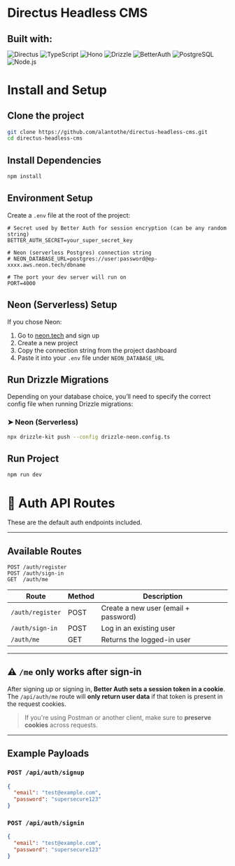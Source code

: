 # Directus Headless CMS

<h2 style="margin-bottom: 0.5rem;">Built with:</h2>
<p>
<img
  alt="Directus"
  src="https://img.shields.io/badge/Directus-263238?style=for-the-badge&logo=directus&logoColor=white"
/>
  <img alt="TypeScript" src="https://img.shields.io/badge/typescript-007ACC?style=for-the-badge&logo=typescript&logoColor=white"/>
  <img alt="Hono" src="https://img.shields.io/badge/hono-E36002?style=for-the-badge&logo=hono&logoColor=white"/>
  <img alt="Drizzle" src="https://img.shields.io/badge/drizzle-43853D?style=for-the-badge&logo=drizzle&logoColor=white"/>
  <img alt="BetterAuth" src="https://img.shields.io/badge/betterauth-333333?style=for-the-badge&logo=fusionauth&logoColor=white"/>
  <img alt="PostgreSQL" src="https://img.shields.io/badge/postgres-%23336791.svg?style=for-the-badge&logo=postgresql&logoColor=white"/>  
  <img alt="Node.js" src="https://img.shields.io/badge/node-43853D?style=for-the-badge&logo=node.js&logoColor=white"/>
</p>

# Install and Setup

## Clone the project

```bash
git clone https://github.com/alantothe/directus-headless-cms.git
cd directus-headless-cms
```

## Install Dependencies

```bash
npm install
```

## Environment Setup

Create a `.env` file at the root of the project:

```env
# Secret used by Better Auth for session encryption (can be any random string)
BETTER_AUTH_SECRET=your_super_secret_key

# Neon (serverless Postgres) connection string
# NEON_DATABASE_URL=postgres://user:password@ep-xxxx.aws.neon.tech/dbname

# The port your dev server will run on
PORT=4000

```

## Neon (Serverless) Setup

If you chose Neon:

1. Go to [neon.tech](https://neon.tech) and sign up
2. Create a new project
3. Copy the connection string from the project dashboard
4. Paste it into your `.env` file under `NEON_DATABASE_URL`

## Run Drizzle Migrations

Depending on your database choice, you’ll need to specify the correct config file when running Drizzle migrations:

### ➤ Neon (Serverless)

```bash
npx drizzle-kit push --config drizzle-neon.config.ts
```

## Run Project

```bash
npm run dev
```

# 🔐 Auth API Routes

These are the default auth endpoints included.

---

## Available Routes

```http
POST /auth/register
POST /auth/sign-in
GET  /auth/me
```

| Route            | Method | Description                          |
| ---------------- | ------ | ------------------------------------ |
| `/auth/register` | POST   | Create a new user (email + password) |
| `/auth/sign-in`  | POST   | Log in an existing user              |
| `/auth/me`       | GET    | Returns the logged-in user           |

---

## ⚠️ `/me` only works after sign-in

After signing up or signing in, **Better Auth sets a session token in a cookie**.  
The `/api/auth/me` route will **only return user data** if that token is present in the request cookies.

> If you're using Postman or another client, make sure to **preserve cookies** across requests.

---

## Example Payloads

### `POST /api/auth/signup`

```json
{
  "email": "test@example.com",
  "password": "supersecure123"
}
```

### `POST /api/auth/signin`

```json
{
  "email": "test@example.com",
  "password": "supersecure123"
}
```
